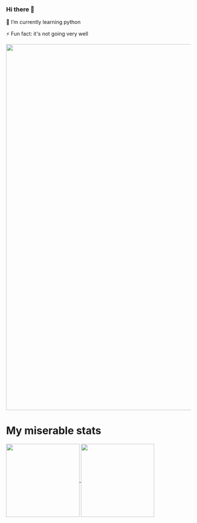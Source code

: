 ### Hi there 👋

🌱 I’m currently learning python

⚡ Fun fact: it's not going very well

<img src="https://cdn.dribbble.com/users/114039/screenshots/3405025/plant_dribbble.gif" width="1000">

# My miserable stats
<a href="https://github.com/chessparov/chessparov">
  <img height=200 align="center" src="https://chessparovgitstats.vercel.app/api?username=chessparov" />
</a>
<a href="https://github.com/chessparov/chessparov">
  <img height=200 align="center" src="https://chessparovgitstats.vercel.app/api/top-langs/?username=chessparov&layout=compact&langs_count=8&card_width=320" />
</a>

<!--
**chessparov/chessparov** is a ✨ _special_ ✨ repository because its `README.md` (this file) appears on your GitHub profile.


Here are some ideas to get you started:

- 🔭 I’m currently working on ...
- 
- 👯 I’m looking to collaborate on ...
- 🤔 I’m looking for help with ...
- 💬 Ask me about ...
- 📫 How to reach me: ...
- 😄 Pronouns: ...
- ⚡ Fun fact: ...
-->
